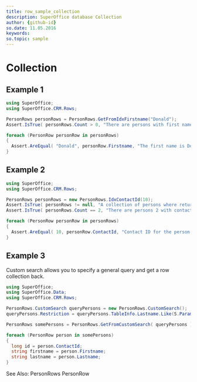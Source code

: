 ```yaml
---
title: row_sample_collection
description: SuperOffice database Collection
author: {github-id}
so.date: 11.05.2016
keywords: 
so.topic: sample
---
```


# Collection

## Example 1

```csharp
using SuperOffice;
using SuperOffice.CRM.Rows;

PersonRows personRows = PersonRows.GetFromIdxFirstname("Donald");
Assert.IsTrue( personRows.Count > 0, "There are persons with first name Donald" );

foreach (PersonRow personRow in personRows)
{
  Assert.AreEqual( "Donald", personRow.Firstname, "The first name is Donald" );
}
```

## Example 2

```csharp
using SuperOffice;
using SuperOffice.CRM.Rows;

PersonRows personRows = new PersonRows.IdxContactId(10);
Assert.IsTrue( personRows != null, "A collection of persons where returned" );
Assert.IsTrue( personRows.Count == 2, "There are persons 2 with contact #10" );

foreach (PersonRow personRow in personRows)
{
  Assert.AreEqual( 10, personRow.ContactId, "Contact ID for the person is 10" );
}
```

## Example 3

Custom search allows you to specify a general query and get a row collection back.

```csharp
using SuperOffice;
using SuperOffice.Data;
using SuperOffice.CRM.Rows;

PersonRows.CustomSearch queryPersons = new PersonRows.CustomSearch();
queryPersons.Restriction = queryPersons.TableInfo.Lastname.Like(S.Parameter("a%"));

PersonRows somePersons = PersonRows.GetFromCustomSearch( queryPersons );

foreach (PersonRow person in somePersons)
{
  long id = person.ContactId;
  string firstname = person.Firstname;
  string lastname = person.Lastname;
}
```

See Also: PersonRows PersonRow
